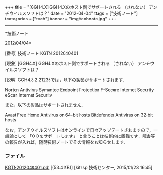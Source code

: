 ﻿+++
title = "[GGH4.X] GGH4.Xのホスト側でサポートされる （されない） アンチウイルスソフトは？"
date = "2012-04-04"
ttags = ["技術ノート"]
tcategories = ["tech"]
banner = "img/technote.jpg"
+++

-----------------------------------------------------------------------------------------------------------------------------

*技術ノート

2012/04/04*


[番号]
技術ノート KGTN 2012040401

[現象]
[GGH4.X] GGH4.Xのホスト側でサポートされる （されない）
アンチウイルスソフトは？

[説明]
GGH4.8.2.21235では，以下の製品がサポートされます．

Norton Antivirus
Symantec Endpoint Protection
F-Secure Internet Security
eScan Internet Security

また，以下の製品はサポートされません．

Avast Free Home Antivirus on 64-bit hosts
Bitdefender Antivirus on 32-bit hosts

なお，アンチウイルスソフトはオンラインで日々アップデートされますので，一般論として
「○○をサポートします」
と言うことは技術的に困難です．障害等の報告が入れば，随時技術ノートでその情報をお知らせします．


### ファイル

 
 


[KGTN2012040401.pdf](http://techreport.kitasp.net/attachments/download/1832/KGTN2012040401.pdf)
 [(53.4 KB)] [kitasp 技術センター, 2015/01/23
16:45]


 


 

